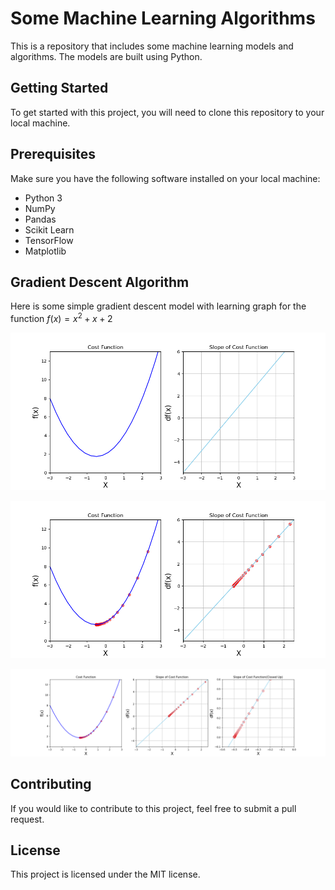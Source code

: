 # Some Machine Learning Algorithms
This is a repository that includes some machine learning models and algorithms. The models are built using Python.

## Getting Started
To get started with this project, you will need to clone this repository to your local machine.

## Prerequisites
Make sure you have the following software installed on your local machine:

* Python 3
* NumPy
* Pandas
* Scikit Learn
* TensorFlow
* Matplotlib

## Gradient Descent Algorithm

Here is some simple gradient descent model with learning graph for the function $f(x) = x^2 + x + 2$

![normal_graph](gradient_descent/gradient_descent1.png)

![learning_with_gd](gradient_descent/gradient_descent2.png)

![final_analyze](gradient_descent/gradient_descent3.png)

## Contributing
If you would like to contribute to this project, feel free to submit a pull request.

## License
This project is licensed under the MIT license.

